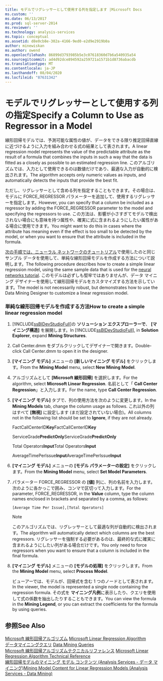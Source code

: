```yaml
---
title: モデルでリグレッサーとして使用する列を指定します |Microsoft Docs
ms.custom: ''
ms.date: 06/13/2017
ms.prod: sql-server-2014
ms.reviewer: ''
ms.technology: analysis-services
ms.topic: conceptual
ms.assetid: d8e0cb8e-302a-4166-9ed0-e2d9e2919b0a
author: minewiskan
ms.author: owend
ms.openlocfilehash: 86899d3793985b5e3c07618360d7b6a540935a54
ms.sourcegitcommit: ad4d92dce894592a259721a1571b1d8736abacdb
ms.translationtype: MT
ms.contentlocale: ja-JP
ms.lasthandoff: 08/04/2020
ms.locfileid: "87631342"
---
```

# <a name="specify-a-column-to-use-as-regressor-in-a-model"></a><span data-ttu-id="69edc-102">モデルでリグレッサーとして使用する列の指定</span><span class="sxs-lookup"><span data-stu-id="69edc-102">Specify a Column to Use as Regressor in a Model</span></span>
  <span data-ttu-id="69edc-103">線形回帰モデルでは、予測可能な属性の値が、データをできる限り推定回帰直線に近づけるように入力を組み合わせる式の結果として表されます。</span><span class="sxs-lookup"><span data-stu-id="69edc-103">A linear regression model represents the value of the predictable attribute as the result of a formula that combines the inputs in such a way that the data is fitted as a closely as possible to an estimated regression line.</span></span> <span data-ttu-id="69edc-104">このアルゴリズムでは、入力として使用できるのは数値だけであり、最適な入力が自動的に検出されます。</span><span class="sxs-lookup"><span data-stu-id="69edc-104">The algorithm accepts only numeric values as inputs, and automatically detects the inputs that provide the best fit.</span></span>  
  
 <span data-ttu-id="69edc-105">ただし、リグレッサーとして含める列を指定することもできます。その場合は、モデルに FORCE_REGRESSOR パラメーターを追加して、使用するリグレッサーを指定します。</span><span class="sxs-lookup"><span data-stu-id="69edc-105">However, you can specify that a column be included as a regressor by adding the FORCE_REGRESSOR parameter to the model and specifying the regressors to use.</span></span> <span data-ttu-id="69edc-106">この方法は、影響が小さすぎてモデルで検出されない場合にも意味を持つ属性や、確実に式に含まれるようにしたい属性がある場合に使用できます。</span><span class="sxs-lookup"><span data-stu-id="69edc-106">You might want to do this in cases where the attribute has meaning even if the effect is too small to be detected by the model, or when you want to ensure that the attribute is included in the formula.</span></span>  
  
 <span data-ttu-id="69edc-107">[次の手順では、ニューラル ネットワークのチュートリアル](../../tutorials/lesson-5-build-models-intermediate-data-mining-tutorial.md)で使用したのと同じサンプル データを使用して、単純な線形回帰モデルを作成する方法について説明します。</span><span class="sxs-lookup"><span data-stu-id="69edc-107">The following procedure describes how to create a simple linear regression model, using the same sample data that is used for the [neural networks tutorial](../../tutorials/lesson-5-build-models-intermediate-data-mining-tutorial.md).</span></span> <span data-ttu-id="69edc-108">このモデルは必ずしも堅牢ではありませんが、データ マイニング デザイナーを使用して線形回帰モデルをカスタマイズする方法を示しています。</span><span class="sxs-lookup"><span data-stu-id="69edc-108">The model is not necessarily robust, but demonstrates how to use the Data Mining Designer to customize a linear regression model.</span></span>  
  
### <a name="how-to-create-a-simple-linear-regression-model"></a><span data-ttu-id="69edc-109">単純な線形回帰モデルを作成する方法</span><span class="sxs-lookup"><span data-stu-id="69edc-109">How to create a simple linear regression model</span></span>  
  
1.  <span data-ttu-id="69edc-110">[!INCLUDE[ssBIDevStudioFull](../../includes/ssbidevstudiofull-md.md)]の **ソリューション エクスプローラーで**、 **[マイニング構造]** を展開します。</span><span class="sxs-lookup"><span data-stu-id="69edc-110">In [!INCLUDE[ssBIDevStudioFull](../../includes/ssbidevstudiofull-md.md)], in **Solution Explorer**, expand **Mining Structures**.</span></span>  
  
2.  <span data-ttu-id="69edc-111">Call Center.dmm をダブルクリックしてデザイナーで開きます。</span><span class="sxs-lookup"><span data-stu-id="69edc-111">Double-click Call Center.dmm to open it in the designer.</span></span>  
  
3.  <span data-ttu-id="69edc-112">**[マイニング モデル]** メニューの **[新しいマイニング モデル]** をクリックします。</span><span class="sxs-lookup"><span data-stu-id="69edc-112">From the **Mining Model** menu, select **New Mining Model**.</span></span>  
  
4.  <span data-ttu-id="69edc-113">アルゴリズムとして **[Microsoft 線形回帰]** を選択します。</span><span class="sxs-lookup"><span data-stu-id="69edc-113">For the algorithm, select **Microsoft Linear Regression**.</span></span> <span data-ttu-id="69edc-114">名前として「 **Call Center Regression**」と入力します。</span><span class="sxs-lookup"><span data-stu-id="69edc-114">For the name, type **Call Center Regression**.</span></span>  
  
5.  <span data-ttu-id="69edc-115">**[マイニング モデル]** タブで、列の使用方法を次のように変更します。</span><span class="sxs-lookup"><span data-stu-id="69edc-115">In the **Mining Models** tab, change the column usage as follows.</span></span> <span data-ttu-id="69edc-116">これ以外の列はすべて **[無視]** に設定します (まだ設定されていない場合)。</span><span class="sxs-lookup"><span data-stu-id="69edc-116">All columns not in the following list should be set to **Ignore**, if they are not already.</span></span>  
  
     <span data-ttu-id="69edc-117">FactCallCenterID**Key**</span><span class="sxs-lookup"><span data-stu-id="69edc-117">FactCallCenterID**Key**</span></span>  
  
     <span data-ttu-id="69edc-118">ServiceGrade**PredictOnly**</span><span class="sxs-lookup"><span data-stu-id="69edc-118">ServiceGrade**PredictOnly**</span></span>  
  
     <span data-ttu-id="69edc-119">Total Operators**Input**</span><span class="sxs-lookup"><span data-stu-id="69edc-119">Total Operators**Input**</span></span>  
  
     <span data-ttu-id="69edc-120">AverageTimePerIssue**Input**</span><span class="sxs-lookup"><span data-stu-id="69edc-120">AverageTimePerIssue**Input**</span></span>  
  
6.  <span data-ttu-id="69edc-121">**[マイニング モデル]** メニューの **[モデル パラメーターの設定]** をクリックします。</span><span class="sxs-lookup"><span data-stu-id="69edc-121">From the **Mining Model** menu, select **Set Model Parameters**.</span></span>  
  
7.  <span data-ttu-id="69edc-122">パラメーター FORCE_REGRESSOR の **[値]** 列に、列の名前を入力します。次のように各かっこで囲み、コンマで区切って入力します。</span><span class="sxs-lookup"><span data-stu-id="69edc-122">For the parameter, FORCE_REGRESSOR, in the **Value** column, type the column names enclosed in brackets and separated by a comma, as follows:</span></span>  
  
    ```  
    [Average Time Per Issue],[Total Operators]  
    ```  
  
    > [!NOTE]  
    >  <span data-ttu-id="69edc-123">このアルゴリズムでは、リグレッサーとして最適な列が自動的に検出されます。</span><span class="sxs-lookup"><span data-stu-id="69edc-123">The algorithm will automatically detect which columns are the best regressors.</span></span> <span data-ttu-id="69edc-124">リグレッサーを強制する必要があるのは、最終的な式に確実に含まれるようにしたい列がある場合だけです。</span><span class="sxs-lookup"><span data-stu-id="69edc-124">You only need to force regressors when you want to ensure that a column is included in the final formula.</span></span>  
  
8.  <span data-ttu-id="69edc-125">**[マイニング モデル]** メニューの **[モデルの処理]** をクリックします。</span><span class="sxs-lookup"><span data-stu-id="69edc-125">From the **Mining Model** menu, select **Process Model**.</span></span>  
  
     <span data-ttu-id="69edc-126">ビューアーでは、モデルが、回帰式を含む 1 つのノードとして表されます。</span><span class="sxs-lookup"><span data-stu-id="69edc-126">In the viewer, the model is represented a single node containing the regression formula.</span></span> <span data-ttu-id="69edc-127">その式を **マイニング凡例**に表示したり、クエリを使用して式の係数を抽出したりすることもできます。</span><span class="sxs-lookup"><span data-stu-id="69edc-127">You can view the formula in the **Mining Legend**, or you can extract the coefficients for the formula by using queries.</span></span>  
  
## <a name="see-also"></a><span data-ttu-id="69edc-128">参照</span><span class="sxs-lookup"><span data-stu-id="69edc-128">See Also</span></span>  
 <span data-ttu-id="69edc-129">[Microsoft 線形回帰アルゴリズム](microsoft-linear-regression-algorithm.md) </span><span class="sxs-lookup"><span data-stu-id="69edc-129">[Microsoft Linear Regression Algorithm](microsoft-linear-regression-algorithm.md) </span></span>  
 <span data-ttu-id="69edc-130">[データマイニングクエリ](data-mining-queries.md) </span><span class="sxs-lookup"><span data-stu-id="69edc-130">[Data Mining Queries](data-mining-queries.md) </span></span>  
 <span data-ttu-id="69edc-131">[Microsoft 線形回帰アルゴリズムテクニカルリファレンス](microsoft-linear-regression-algorithm-technical-reference.md) </span><span class="sxs-lookup"><span data-stu-id="69edc-131">[Microsoft Linear Regression Algorithm Technical Reference](microsoft-linear-regression-algorithm-technical-reference.md) </span></span>  
 [<span data-ttu-id="69edc-132">線形回帰モデルのマイニング モデル コンテンツ &#40;Analysis Services - データ マイニング&#41;</span><span class="sxs-lookup"><span data-stu-id="69edc-132">Mining Model Content for Linear Regression Models &#40;Analysis Services - Data Mining&#41;</span></span>](mining-model-content-for-linear-regression-models-analysis-services-data-mining.md)  
  
  
